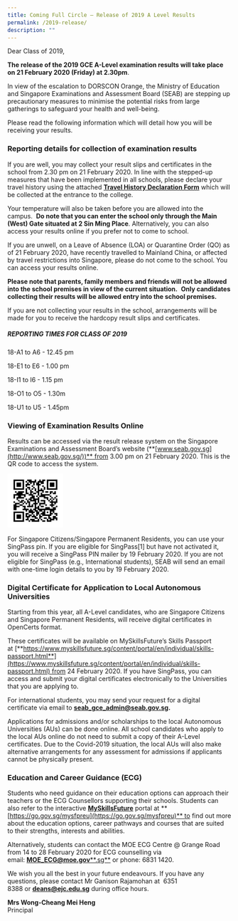 ```yaml
---
title: Coming Full Circle – Release of 2019 A Level Results
permalink: /2019-release/
description: ""
---
```

Dear Class of 2019,

**The release of the 2019 GCE A-Level examination results will take place on 21 February 2020 (Friday) at 2.30pm**.

In view of the escalation to DORSCON Orange, the Ministry of Education and Singapore Examinations and Assessment Board (SEAB) are stepping up precautionary measures to minimise the potential risks from large gatherings to safeguard your health and well-being.

Please read the following information which will detail how you will be receiving your results.

### **Reporting details for collection of examination results**

If you are well, you may collect your result slips and certificates in the school from 2.30 pm on 21 February 2020. In line with the stepped-up measures that have been implemented in all schools, please declare your travel history using the attached **[Travel History Declaration Form](https://eunoiajc.moe.edu.sg/wp-content/uploads/2020/02/Travel-History-Declaration-21Feb.pdf)** which will be collected at the entrance to the college.

Your temperature will also be taken before you are allowed into the campus.  **Do note that you can enter the school only through the Main (West) Gate situated at 2 Sin Ming Place**. Alternatively, you can also access your results online if you prefer not to come to school.

If you are unwell, on a Leave of Absence (LOA) or Quarantine Order (QO) as of 21 February 2020, have recently travelled to Mainland China, or affected by travel restrictions into Singapore, please do not come to the school. You can access your results online.

**Please note that parents, family members and friends will not be allowed into the school premises in view of the current situation.**  **Only candidates collecting their results will be allowed entry into the school premises.**

If you are not collecting your results in the school, arrangements will be made for you to receive the hardcopy result slips and certificates.

##### REPORTING TIMES FOR CLASS OF 2019

18-A1 to A6 - 12.45 pm

18-E1 to E6 - 1.00 pm

18-I1 to I6 - 1.15 pm

18-O1 to O5 - 1.30m

18-U1 to U5 - 1.45pm

### **Viewing of Examination Results Online**

Results can be accessed via the result release system on the Singapore Examinations and Assessment Board’s website (**[www.seab.gov.sg](http://www.seab.gov.sg/))** from 3.00 pm on 21 February 2020. This is the QR code to access the system.

<img src="/images/QR-code-for-A-level-Results-release.jpeg" 
     style="width:25%">


For Singapore Citizens/Singapore Permanent Residents, you can use your SingPass pin. If you are eligible for SingPass\[1\] but have not activated it, you will receive a SingPass PIN mailer by 19 February 2020. If you are not eligible for SingPass (e.g., International students), SEAB will send an email with one-time login details to you by 19 February 2020.

### **Digital Certificate for Application to Local Autonomous Universities**

Starting from this year, all A-Level candidates, who are Singapore Citizens and Singapore Permanent Residents, will receive digital certificates in OpenCerts format.

These certificates will be available on MySkillsFuture’s Skills Passport at [**https://www.myskillsfuture.sg/content/portal/en/individual/skills-passport.html**](https://www.myskillsfuture.sg/content/portal/en/individual/skills-passport.html) from 24 February 2020. If you have SingPass, you can access and submit your digital certificates electronically to the Universities that you are applying to.

For international students, you may send your request for a digital certificate via email to **[seab\_gce\_admin@seab.gov.sg](mailto:seab_gce_admin@seab.gov.sg).**

Applications for admissions and/or scholarships to the local Autonomous Universities (AUs) can be done online. All school candidates who apply to the local AUs online do not need to submit a copy of their A-Level certificates. Due to the Covid-2019 situation, the local AUs will also make alternative arrangements for any assessment for admissions if applicants cannot be physically present.

### **Education and Career Guidance (ECG)**

Students who need guidance on their education options can approach their teachers or the ECG Counsellors supporting their schools. Students can also refer to the interactive **[MySkillsFuture](https://www.myskillsfuture.sg/content/student/en/secondary.html)** portal at **[https://go.gov.sg/mysfpreu](https://go.gov.sg/mysfpreu)** to find out more about the education options, career pathways and courses that are suited to their strengths, interests and abilities.

Alternatively, students can contact the MOE ECG Centre @ Grange Road from 14 to 28 February 2020 for ECG counselling via email: [**MOE\_ECG@moe.gov****.sg**](mailto:MOE_ECG@moe.gov.sg) or phone: 6831 1420.

We wish you all the best in your future endeavours. If you have any questions, please contact Mr Ganison Rajamohan at  6351 8388 or **[deans@ejc.edu.sg](mailto:deans@ejc.edu.sg)** during office hours.

**Mrs Wong-Cheang Mei Heng**  
Principal